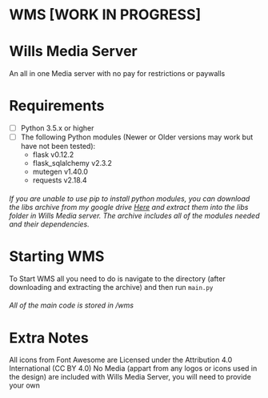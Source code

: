 # WMS [WORK IN PROGRESS]

Wills Media Server
==================
An all in one Media server with no pay for restrictions or paywalls

Requirements
============
- [ ] Python 3.5.x or higher
- [ ] The following Python modules (Newer or Older versions may work but have not been tested):
    - flask v0.12.2
    - flask_sqlalchemy v2.3.2
    - mutegen v1.40.0
    - requests v2.18.4

###### If you are unable to use pip to install python modules, you can download the libs archive from my google drive [Here](https://drive.google.com/file/d/1DSHNxtvYx_kye5pGO_l88lrjJRICiUOc/view) and extract them into the libs folder in Wills Media server. The archive includes all of the modules needed and their dependencies.

Starting WMS
============
To Start WMS all you need to do is navigate to the directory (after downloading and extracting the archive) and then run `main.py`

###### All of the main code is stored in /wms

Extra Notes
===========
All icons from Font Awesome are Licensed under the Attribution 4.0 International (CC BY 4.0)
No Media (appart from any logos or icons used in the design) are included with Wills Media Server, you will need to provide your own
